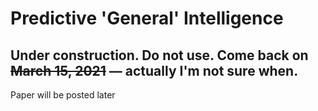 # Predictive 'General' Intelligence

## Under construction. Do not use. Come back on ~~March 15, 2021~~ &mdash; actually I'm not sure when.
Paper will be posted later
